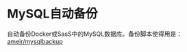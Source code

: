 # MySQL自动备份

自动备份Docker或SasS中的MySQL数据库。备份脚本使得用是：[ameir/mysqlbackup](https://github.com/ameir/mysqlbackup)
